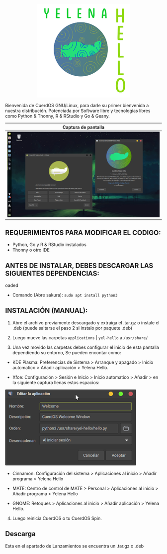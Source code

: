 <!-- Logo -->
<p align="center">
  <img src="/img/logo.png" alt="Logo" width="300" height="300">
</p>

Bienvenida de CuerdOS GNU/Linux, para darle su primer bienvenida a nuestra distribución. Potenciada por Software libre y tecnologias libres como Python &amp; Thonny, R &amp; RStudio y Go &amp; Geany.

| Captura de pantalla |
| ------------------ |
| ![Screenshot](/img/screenshot.png) |

## REQUERIMIENTOS PARA MODIFICAR EL CODIGO:

- Python, Go y R & RStudio instalados
- Thonny o otro IDE

## ANTES DE INSTALAR, DEBES DESCARGAR LAS SIGUIENTES DEPENDENCIAS:
oaded
- Comando (Abre sakura): `sudo apt install python3`

## INSTALACIÓN (MANUAL):

1. Abre el archivo previamente descargado y extraiga el .tar.gz o instale el .deb (puede saltarse el paso 2 si instalo por paquete .deb)

2. Luego mueve las carpetas `applications` | `yel-hello` a `/usr/share/`

3. Una vez movido las carpetas debes configurar el inicio de esta pantalla dependiendo su entorno, Se pueden encontar como:

- KDE Plasma: Preferencias de Sistema > Arranque y apagado > Inicio automatico > Añadir aplicación > Yelena Hello.

- Xfce: Configuración > Sesión e Inicio > Inicio automatico > Añadir > en la siguiente captura llenas estos espacios:

![Screenshot](/img/xfce_ri.png)

- Cinnamon: Configuración del sistema > Aplicaciones al inicio > Añadir programa > Yelena Hello

- MATE: Centro de control de MATE > Personal > Aplicaciones al inicio > Añadir programa > Yelena Hello

- GNOME: Retoques > Aplicaciones al inicio > Añadir aplicación > Yelena Hello.

4. Luego reinicia CuerdOS o tu CuerdOS Spin.

## Descarga
Esta en el apartado de Lanzamientos se encuentra un .tar.gz o .deb
